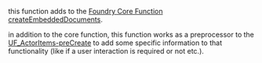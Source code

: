 this function adds to the [Foundry Core Function createEmbeddedDocuments](https://foundryvtt.com/api/classes/foundry.abstract.Document.html#createEmbeddedDocuments). 

in addition to the core function, this function works as a preprocessor to the [UF_ActorItems-preCreate](../User%20Functions/UF_ActorItems/UF_ActorItems-preCreate.md) to add some specific information to that functionality (like if a user interaction is required or not etc.).